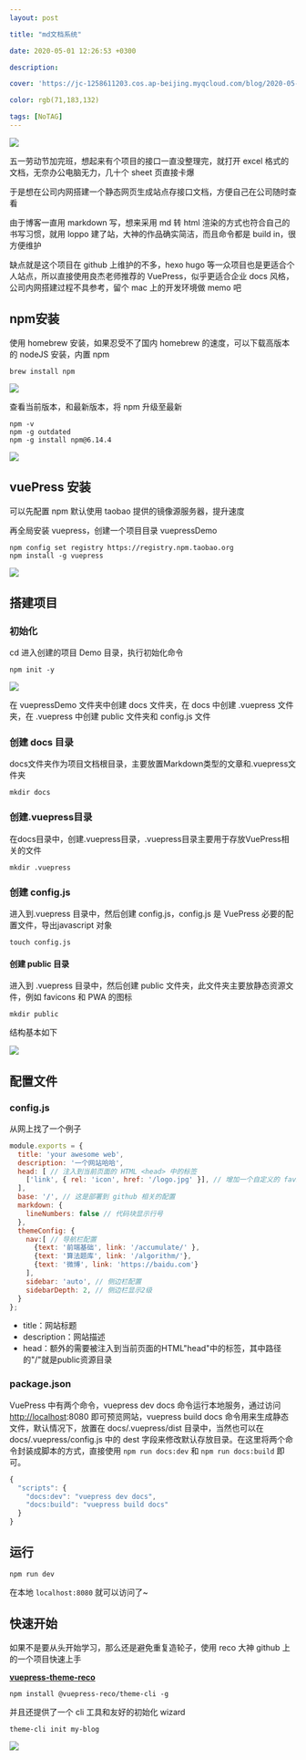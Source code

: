 ```yaml
---
layout: post

title: "md文档系统"

date: 2020-05-01 12:26:53 +0300

description:  

cover: 'https://jc-1258611203.cos.ap-beijing.myqcloud.com/blog/2020-05-02-%E6%88%AA%E5%B1%8F2020-05-02%E4%B8%8A%E5%8D%8811.02.07.png'

color: rgb(71,183,132)

tags: [NoTAG]
---
```


![](https://jc-1258611203.cos.ap-beijing.myqcloud.com/blog/2020-05-02-%E6%88%AA%E5%B1%8F2020-05-02%E4%B8%8A%E5%8D%8811.02.07.png)

五一劳动节加完班，想起来有个项目的接口一直没整理完，就打开 excel 格式的文档，无奈办公电脑无力，几十个 sheet 页直接卡爆

于是想在公司内网搭建一个静态网页生成站点存接口文档，方便自己在公司随时查看

由于博客一直用 markdown 写，想来采用 md 转 html 渲染的方式也符合自己的书写习惯，就用 loppo 建了站，大神的作品确实简洁，而且命令都是 build in，很方便维护

缺点就是这个项目在 github 上维护的不多，hexo hugo 等一众项目也是更适合个人站点，所以直接使用良杰老师推荐的 VuePress，似乎更适合企业 docs 风格， 公司内网搭建过程不具参考，留个 mac 上的开发环境做 memo 吧

## npm安装

使用 homebrew 安装，如果忍受不了国内 homebrew 的速度，可以下载高版本的 nodeJS 安装，内置 npm

```shell
brew install npm
```

![](https://jc-1258611203.cos.ap-beijing.myqcloud.com/blog/2020-05-01-%E6%88%AA%E5%B1%8F2020-05-02%E4%B8%8A%E5%8D%881.25.19.png)

查看当前版本，和最新版本，将 npm 升级至最新

```shell
npm -v 
npm -g outdated
npm -g install npm@6.14.4
```

![](https://jc-1258611203.cos.ap-beijing.myqcloud.com/blog/2020-05-01-%E6%88%AA%E5%B1%8F2020-05-02%E4%B8%8A%E5%8D%881.27.39.png)

## vuePress 安装

可以先配置 npm 默认使用 taobao 提供的镜像源服务器，提升速度

再全局安装 vuepress，创建一个项目目录 vuepressDemo

```shell
npm config set registry https://registry.npm.taobao.org
npm install -g vuepress
```

![](https://jc-1258611203.cos.ap-beijing.myqcloud.com/blog/2020-05-01-%E6%88%AA%E5%B1%8F2020-05-02%E4%B8%8A%E5%8D%881.29.27.png)

## 搭建项目

### 初始化

cd 进入创建的项目 Demo 目录，执行初始化命令

```shell
npm init -y
```

![](https://jc-1258611203.cos.ap-beijing.myqcloud.com/blog/2020-05-01-%E6%88%AA%E5%B1%8F2020-05-02%E4%B8%8A%E5%8D%881.41.33.png)

在 vuepressDemo 文件夹中创建 docs 文件夹，在 docs 中创建 .vuepress 文件夹，在 .vuepress 中创建 public 文件夹和 config.js 文件

### 创建 docs 目录

docs文件夹作为项目文档根目录，主要放置Markdown类型的文章和.vuepress文件夹

```shell
mkdir docs
```

### 创建.vuepress目录

在docs目录中，创建.vuepress目录，.vuepress目录主要用于存放VuePress相关的文件

```shell
mkdir .vuepress
```

### 创建 config.js

进入到.vuepress 目录中，然后创建 config.js，config.js 是 VuePress 必要的配置文件，导出javascript 对象

```shell
touch config.js
```

#### 创建 public 目录

进入到 .vuepress 目录中，然后创建 public 文件夹，此文件夹主要放静态资源文件，例如 favicons 和 PWA 的图标

```shell
mkdir public
```



结构基本如下

![](https://jc-1258611203.cos.ap-beijing.myqcloud.com/blog/2020-05-01-%E6%88%AA%E5%B1%8F2020-05-02%E4%B8%8A%E5%8D%881.56.30.png)

## 配置文件

### config.js

从网上找了一个例子

```js
module.exports = {
  title: 'your awesome web',
  description: '一个网站哈哈',
  head: [ // 注入到当前页面的 HTML <head> 中的标签
    ['link', { rel: 'icon', href: '/logo.jpg' }], // 增加一个自定义的 favicon(网页标签的图标)
  ],
  base: '/', // 这是部署到 github 相关的配置
  markdown: {
    lineNumbers: false // 代码块显示行号
  },
  themeConfig: {
    nav:[ // 导航栏配置
      {text: '前端基础', link: '/accumulate/' },
      {text: '算法题库', link: '/algorithm/'},
      {text: '微博', link: 'https://baidu.com'}      
    ],
    sidebar: 'auto', // 侧边栏配置
    sidebarDepth: 2, // 侧边栏显示2级
  }
};
```

- title：网站标题
- description：网站描述
- head：额外的需要被注入到当前页面的HTML"head"中的标签，其中路径的"/"就是public资源目录

### package.json

VuePress 中有两个命令，vuepress dev docs 命令运行本地服务，通过访问[http://localhost](http://localhost/):8080 即可预览网站，vuepress build docs 命令用来生成静态文件，默认情况下，放置在 docs/.vuepress/dist 目录中，当然也可以在 docs/.vuepress/config.js 中的 dest 字段来修改默认存放目录。在这里将两个命令封装成脚本的方式，直接使用 `npm run docs:dev` 和 `npm run docs:build` 即可。



```js
{
  "scripts": {
    "docs:dev": "vuepress dev docs",
    "docs:build": "vuepress build docs"
  }
}
```

## 运行

```shell
npm run dev
```

在本地 `localhost:8080` 就可以访问了~

## 快速开始

如果不是要从头开始学习，那么还是避免重复造轮子，使用 reco 大神 github 上的一个项目快速上手

 [**vuepress-theme-reco**](https://vuepress-theme-reco.recoluan.com/)

```shell
npm install @vuepress-reco/theme-cli -g
```

并且还提供了一个 cli 工具和友好的初始化 wizard

```shell
theme-cli init my-blog
```

![](https://jc-1258611203.cos.ap-beijing.myqcloud.com/blog/2020-05-02-%E6%88%AA%E5%B1%8F2020-05-02%E4%B8%8A%E5%8D%8810.39.36.png)

